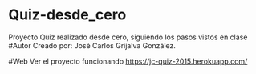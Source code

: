 # Quiz-desde_cero
Proyecto Quiz realizado desde cero, siguiendo los pasos vistos en clase
#Autor
Creado por: José Carlos Grijalva González.

#Web
Ver el proyecto funcionando https://jc-quiz-2015.herokuapp.com/
